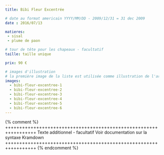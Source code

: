 ```yaml
---
title: Bibi Fleur Excentrée

# date au format americain YYYY/MM/DD - 2009/12/31 = 31 dec 2009
date : 2016/07/13

matieres:
 - sisal
 - plume de paon

# tour de tête pour les chapeaux - facultatif
taille: taille unique

prix: 90 €

# images d'illustration
# la première image de la liste est utilisée comme illustration de l'article dans les pages de listing.
images:
  - bibi-fleur-excentree-1
  - bibi-fleur-excentree-2
  - bibi-fleur-excentree-3
  - bibi-fleur-excentree-4
  - bibi-fleur-excentree-5
  - bibi-fleur-excentree-6
---
```

{% comment %} +++++++++++++++++++++++++++++++++++++++++++++++++++++++++++++++++
              Texte additionnel - facultatif
              Voir documentation sur la syntaxe Kramdown
+++++++++++++++++++++++++++++++++++++++++++++++++++++++++++++++++ {% endcomment %}
